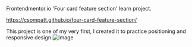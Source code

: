 Frontendmentor.io 'Four card feature section' learn project.

https://csompatt.github.io/four-card-feature-section/

This project is one of my very first, I created it to practice positioning and responsive design.![image](https://user-images.githubusercontent.com/61659027/178544682-c6c83ea0-e4da-4516-a520-aa818d41507e.png)

